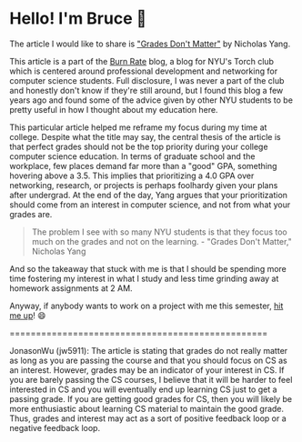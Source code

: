 # Hello! I'm Bruce :wave:

The article I would like to share is ["Grades Don't Matter"](https://blog.torchnyu.com/2021/03/13/grades-dont-matter.html) by Nicholas Yang.

This article is a part of the [Burn Rate](https://blog.torchnyu.com/) blog, a blog for NYU's Torch club which is centered around professional development and networking for computer science students. Full disclosure, I was never a part of the club and honestly don't know if they're still around, but I found this blog a few years ago and found some of the advice given by other NYU students to be pretty useful in how I thought about my education here.

This particular article helped me reframe my focus during my time at college. Despite what the title may say, the central thesis of the article is that perfect grades should not be the top priority during your college computer science education. In terms of graduate school and the workplace, few places demand far more than a "good" GPA, something hovering above a 3.5. This implies that prioritizing a 4.0 GPA over networking, research, or projects is perhaps foolhardy given your plans after undergrad. At the end of the day, Yang argues that your prioritization should come from an interest in computer science, and not from what your grades are.

> The problem I see with so many NYU students is that they focus too much on the grades and not on the learning.
> \- "Grades Don't Matter," Nicholas Yang

And so the takeaway that stuck with me is that I should be spending more time fostering my interest in what I study and less time grinding away at homework assignments at 2 AM.

Anyway, if anybody wants to work on a project with me this semester, [hit me up](mailto:bxw201@nyu.edu)! :smile:

=================================================

JonasonWu (jw5911): The article is stating that grades do not really matter as long as you are passing the course and that you should focus on CS as an interest. However, grades may be an indicator of your interest in CS. If you are barely passing the CS courses, I believe that it will be harder to feel interested in CS and you will eventually end up learning CS just to get a passing grade. If you are getting good grades for CS, then you will likely be more enthusiastic about learning CS material to maintain the good grade. Thus, grades and interest may act as a sort of positive feedback loop or a negative feedback loop.